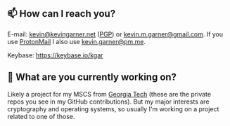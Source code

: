 ## 📫 How can I reach you?

E-mail: kevin@kevingarner.net ([PGP](https://raw.githubusercontent.com/KevDev13/pgp-key/main/public.asc)) or kevin.m.garner@gmail.com. If you use [ProtonMail](https://protonmail.com) I also use kevin.garner@pm.me.

Keybase: https://keybase.io/kgar

## 🔭 What are you currently working on?

Likely a project for my MSCS from [Georgia Tech](https://omscs.gatech.edu) (these are the private repos you see in my GitHub contributions). But my major interests are cryptography and operating systems, so usually I'm working on a project related to one of those.
<!--
**KevDev13/KevDev13** is a ✨ _special_ ✨ repository because its `README.md` (this file) appears on your GitHub profile.

Here are some ideas to get you started:

- 👯 I’m looking to collaborate on ...
- 🤔 I’m looking for help with ...
- 💬 Ask me about ...
- 😄 Pronouns: ...
- ⚡ Fun fact: ...
- 🌱 I’m currently learning: ...
-->
